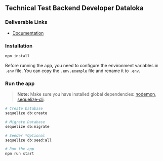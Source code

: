 ## Technical Test Backend Developer Dataloka

### Deliverable Links
- [Documentation](https://documenter.getpostman.com/view/15801526/2s946pZUMM)

### Installation
```bash
npm install
```

Before running the app, you need to configure the environment variables in ```.env``` file. You can copy the ```.env.example``` file and rename it to ```.env```.


### Run the app
> **Note:** Make sure you have installed global dependencies: [nodemon](https://www.npmjs.com/package/nodemon), [sequelize-cli](https://www.npmjs.com/package/sequelize-cli).

```bash
# Create Database
sequelize db:create

# Migrate Database
sequelize db:migrate

# Seeder *Optional
sequelize db:seed:all

# Run the app
npm run start
```
